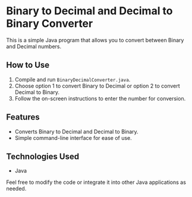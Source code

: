 # Binary to Decimal and Decimal to Binary Converter

This is a simple Java program that allows you to convert between Binary and Decimal numbers.

## How to Use

1. Compile and run `BinaryDecimalConverter.java`.
2. Choose option 1 to convert Binary to Decimal or option 2 to convert Decimal to Binary.
3. Follow the on-screen instructions to enter the number for conversion.

## Features

- Converts Binary to Decimal and Decimal to Binary.
- Simple command-line interface for ease of use.

## Technologies Used

- Java

Feel free to modify the code or integrate it into other Java applications as needed.
